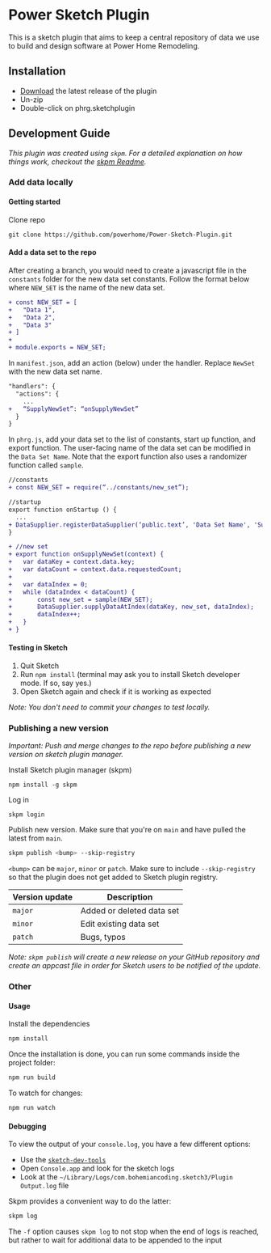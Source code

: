 # Power Sketch Plugin

This is a sketch plugin that aims to keep a central repository of data we use to build and design software at Power Home Remodeling.

## Installation

- [Download](../../releases/latest/download/phrg.sketchplugin.zip) the latest release of the plugin
- Un-zip
- Double-click on phrg.sketchplugin

## Development Guide

_This plugin was created using `skpm`. For a detailed explanation on how things work, checkout the [skpm Readme](https://github.com/skpm/skpm/blob/master/README.md)._

### Add data locally

#### Getting started

Clone repo
```
git clone https://github.com/powerhome/Power-Sketch-Plugin.git
```
#### Add a data set to the repo

After creating a branch, you would need to create a javascript file in the `constants` folder for the new data set constants. Follow the format below where `NEW_SET` is the name of the new data set.
```diff
+ const NEW_SET = [
+   "Data 1",
+   "Data 2",
+   "Data 3"
+ ]
+
+ module.exports = NEW_SET;
```

In `manifest.json`, add an action (below) under the handler. Replace `NewSet` with the new data set name.

```diff
"handlers": {
  "actions": {
    ...
+   “SupplyNewSet”: “onSupplyNewSet”
  }
}
```
 
In `phrg.js`, add your data set to the list of constants, start up function, and export function. The user-facing name of the data set can be modified in the `Data Set Name`. Note that the export function also uses a randomizer function called `sample`.

```diff
//constants
+ const NEW_SET = require(“../constants/new_set”);
```

```diff
//startup
export function onStartup () {
  ...
+ DataSupplier.registerDataSupplier(‘public.text’, 'Data Set Name', 'SupplyNewSet’);
}
```

```diff
+ //new set
+ export function onSupplyNewSet(context) {
+   var dataKey = context.data.key;
+   var dataCount = context.data.requestedCount;
+ 
+   var dataIndex = 0;
+   while (dataIndex < dataCount) {
+       const new_set = sample(NEW_SET);
+       DataSupplier.supplyDataAtIndex(dataKey, new_set, dataIndex);
+       dataIndex++;
+   }
+ }
```

#### Testing in Sketch

1. Quit Sketch
2. Run `npm install` (terminal may ask you to install Sketch developer mode. If so, say yes.)
3. Open Sketch again and check if it is working as expected

*Note: You don't need to commit your changes to test locally.*

### Publishing a new version
*Important: Push and merge changes to the repo before publishing a new version on sketch plugin manager.*

Install Sketch plugin manager (skpm)

```
npm install -g skpm
```

Log in

```
skpm login
```

Publish new version. Make sure that you're on `main` and have pulled the latest from `main`.

```bash
skpm publish <bump> --skip-registry
```

`<bump>` can be `major`, `minor` or `patch`. Make sure to include `--skip-registry` so that the plugin does not get added to Sketch plugin registry.

| Version update  | Description |
| ------------- | ------------- |
| `major`  | Added or deleted data set  |
| `minor`  | Edit existing data set  |
| `patch`  | Bugs, typos  |

*Note: `skpm publish` will create a new release on your GitHub repository and create an appcast file in order for Sketch users to be notified of the update.*

### Other

#### Usage

Install the dependencies

```bash
npm install
```

Once the installation is done, you can run some commands inside the project folder:

```bash
npm run build
```

To watch for changes:

```bash
npm run watch
```

#### Debugging

To view the output of your `console.log`, you have a few different options:

- Use the [`sketch-dev-tools`](https://github.com/skpm/sketch-dev-tools)
- Open `Console.app` and look for the sketch logs
- Look at the `~/Library/Logs/com.bohemiancoding.sketch3/Plugin Output.log` file

Skpm provides a convenient way to do the latter:

```bash
skpm log
```

The `-f` option causes `skpm log` to not stop when the end of logs is reached, but rather to wait for additional data to be appended to the input

